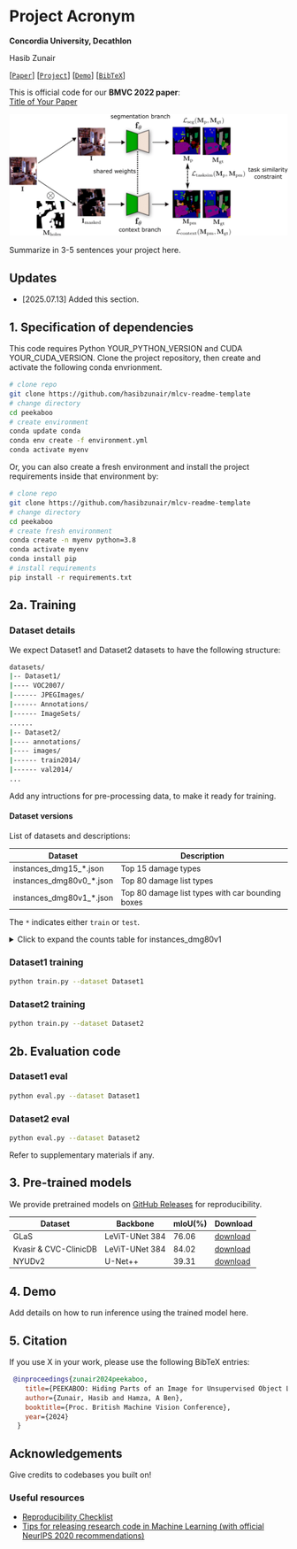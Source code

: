 # Project Acronym

**Concordia University, Decathlon**

Hasib Zunair

[[`Paper`](link)] [[`Project`](link)] [[`Demo`](#4-demo)] [[`BibTeX`](#5-citation)]

This is official code for our **BMVC 2022 paper**:<br>
[Title of Your Paper](Link)
<br>
 
![MaskSup Design](https://github.com/hasibzunair/masksup-segmentation/blob/master/media/pipeline.png?raw=true)

Summarize in 3-5 sentences your project here.

## Updates

- \[2025.07.13\] Added this section.

## 1. Specification of dependencies

This code requires Python YOUR_PYTHON_VERSION and CUDA YOUR_CUDA_VERSION. Clone the project repository, then create and activate the following conda envrionment.

```bash
# clone repo
git clone https://github.com/hasibzunair/mlcv-readme-template
# change directory
cd peekaboo
# create environment
conda update conda
conda env create -f environment.yml
conda activate myenv
```

Or, you can also create a fresh environment and install the project requirements inside that environment by:

```bash
# clone repo
git clone https://github.com/hasibzunair/mlcv-readme-template
# change directory
cd peekaboo
# create fresh environment
conda create -n myenv python=3.8     
conda activate myenv
conda install pip
# install requirements
pip install -r requirements.txt
```

## 2a. Training

### Dataset details
We expect Dataset1 and Dataset2 datasets to have the following structure:
```bash
datasets/
|-- Dataset1/
|---- VOC2007/
|------ JPEGImages/
|------ Annotations/
|------ ImageSets/
......
|-- Dataset2/
|---- annotations/
|---- images/
|------ train2014/
|------ val2014/
...
```
Add any intructions for pre-processing data, to make it ready for training.

#### Dataset versions

List of datasets and descriptions:

|Dataset      | Description  |
|  ---------- | -------   |
| instances_dmg15_*.json     | Top 15 damage types  |
| instances_dmg80v0_*.json     | Top 80 damage list types  |
| instances_dmg80v1_*.json     | Top 80 damage list types with car bounding boxes |

The `*` indicates either `train` or `test`.

<details><summary>Click to expand the counts table for instances_dmg80v1</summary>
<br>

| Category                                     | Train Count | Test Count |
|---------------------------------------------|-------------|------------|
| DENTED_MEDIUM_NOT_THROUGH_PAINT             | 188525      | 6135       |
| DENT_MEDIUM_SEAM_LINE                       | 158902      | 5158       |
| DENT_MAJOR_SEAM_LINE                        | 154570      | 4853       |
| DENTED_MAJOR_NOT_THROUGH_PAINT              | 122167      | 4032       |
| MISSING_MAJOR                               | 87442       | 2863       |
| SCRATCH_MAJOR_THROUGH_PAINT                 | 62921       | 2051       |
| DENTED_MAJOR_THROUGH_PAINT                  | 47734       | 1477       |
| DENTED_MEDIUM_THROUGH_PAINT                 | 44283       | 1381       |
| PIECE_MISSING                               | 41331       | 1375       |
| SCRATCH_MAJOR_NOT_THROUGH_PAINT             | 37930       | 1201       |

</details>

### Dataset1 training
```bash
python train.py --dataset Dataset1
```

### Dataset2 training
```bash
python train.py --dataset Dataset2
```

## 2b. Evaluation code

### Dataset1 eval
```bash
python eval.py --dataset Dataset1
```

### Dataset2 eval
```bash
python eval.py --dataset Dataset2
```

Refer to supplementary materials if any.

## 3. Pre-trained models

We provide pretrained models on [GitHub Releases](https://github.com/hasibzunair/masksup-segmentation/releases/tag/v0.1) for reproducibility.

|Dataset      | Backbone  |   mIoU(%)  |   Download   |
|  ---------- | -------   |  ------ |  --------   |
| GLaS     |LeViT-UNet 384  |  76.06  | [download](https://github.com/hasibzunair/masksup-segmentation/releases/download/v0.1/masksupglas76.06iou.pth)   |
| Kvasir & CVC-ClinicDB     |LeViT-UNet 384 | 84.02  | [download](https://github.com/hasibzunair/masksup-segmentation/releases/download/v0.1/masksuppolyp84.02iou.pth)  |
| NYUDv2        |U-Net++ |  39.31  |  [download](https://github.com/hasibzunair/masksup-segmentation/releases/download/v0.1/masksupnyu39.31iou.pth)   |

## 4. Demo
Add details on how to run inference using the trained model here.

## 5. Citation

If you use X in your work, please use the following BibTeX entries:

```bibtex
 @inproceedings{zunair2024peekaboo,
    title={PEEKABOO: Hiding Parts of an Image for Unsupervised Object Localization},
    author={Zunair, Hasib and Hamza, A Ben},
    booktitle={Proc. British Machine Vision Conference},
    year={2024}
  }
```

</details>

## Acknowledgements
Give credits to codebases you built on!


### Useful resources
* [Reproducibility Checklist](https://www.cs.mcgill.ca/~jpineau/ReproducibilityChecklist.pdf)
* [Tips for releasing research code in Machine Learning (with official NeurIPS 2020 recommendations)](https://github.com/paperswithcode/releasing-research-code)
